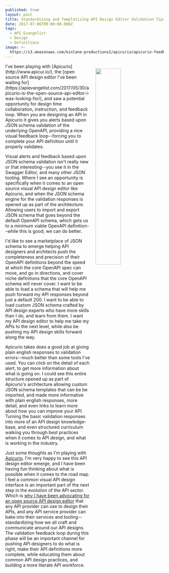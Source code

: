 ```yaml
---
published: true
layout: post
title: Standardizing and Templatizing API Design Editor Validation Tips
date: 2017-07-06T09:00:00.000Z
tags:
  - API Evangelist
  - Design
  - Definitions
image: >-
  https://s3.amazonaws.com/kinlane-productions2/apicurio/apicurio-feedback-loop.png
---
```

<p><a href="http://www.apicur.io/"><img src="https://s3.amazonaws.com/kinlane-productions2/apicurio/apicurio-feedback-loop.png" align="right" width="40%" style="padding: 15px;" /></a></p>I've been playing with [Apicurio](http://www.apicur.io/), the [open source API design editor I've been waiting for](https://apievangelist.com/2017/05/30/apicurio-is-the-open-source-api-editor-i-was-looking-for/), and saw a potential opportunity for design time collaboration, instruction, and feedback loop. When you are designing an API in Apicurio it gives you alerts based upon JSON schema validation of the underlying OpenAPI, providing a nice visual feedback loop--forcing you to complete your API definition until it properly validates.

Visual alerts and feedback based upon JSON schema validation isn't really new or that interesting--you see it in the Swagger Editor, and many other JSON tooling. Where I see an opportunity is specifically when it comes to an open source visual API design editor like Apicurio, and when the JSON schema engine for the validation responses is opened up as part of the architecture. Allowing users to import and export JSON schema that goes beyond the default OpenAPI schema, which gets us to a minimum viable OpenAPI definition--while this is good, we can do better.

I'd like to see a marketplace of JSON schema to emerge helping API designers and architects push the completeness and precision of their OpenAPI definitions beyond the speed at which the core OpenAPI spec can move, and go in directions, and cover niche definitions that the core OpenAPI schema will never cover. I want to be able to load a schema that will help me push forward my API responses beyond just a default 200. I want to be able to load custom JSON schema crafted by API design experts who have more skills than I do, and learn from them. I want my API design editor to help me take my APIs to the next level, while also be pushing my API design skills forward along the way.

Apicurio takes does a good job at giving plain english responses to validation errors--much better than some tools I've used. You can click on the detail of each alert, to get more information about what is going on. I could see this entire structure opened up as part of Apicurio's architecture allowing custom JSON schema templates that can be be imported, and made more informative with plain english responses, more detail, and even links to learn more about how you can improve your API. Turning the basic validation responses into more of an API design knowledge-base, and even structured curriculum walking you through best practices when it comes to API design, and what is working in the industry.

Just some thoughts as I'm playing with [Apicurio](http://www.apicur.io/). I'm very happy to see this API design editor emerge, and I have been having fun thinking about what is possible when it comes to the road map. I feel a common visual API design interface is an important part of the next step in the evolution of the API sector. Which is [why I have been advocating for an open source API design editor](http://apievangelist.com/2015/08/13/a-common-open-source-api-design-editor-is-needed-for-api-service-providers/) that any API provider can use to design their APIs, and any API service provider can bake into their services and tooling--standardizing how we all craft and communicate around our API designs. The validation feedback loop during this phase will be an important channel for pushing API designers to do what is right, make their API definitions more complete, while educating them about common API design practices, and building a more literate API workforce.
